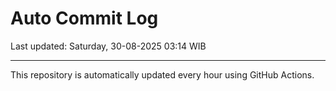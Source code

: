 # Auto Commit Log

Last updated: Saturday, 30-08-2025 03:14 WIB

---

This repository is automatically updated every hour using GitHub Actions.
